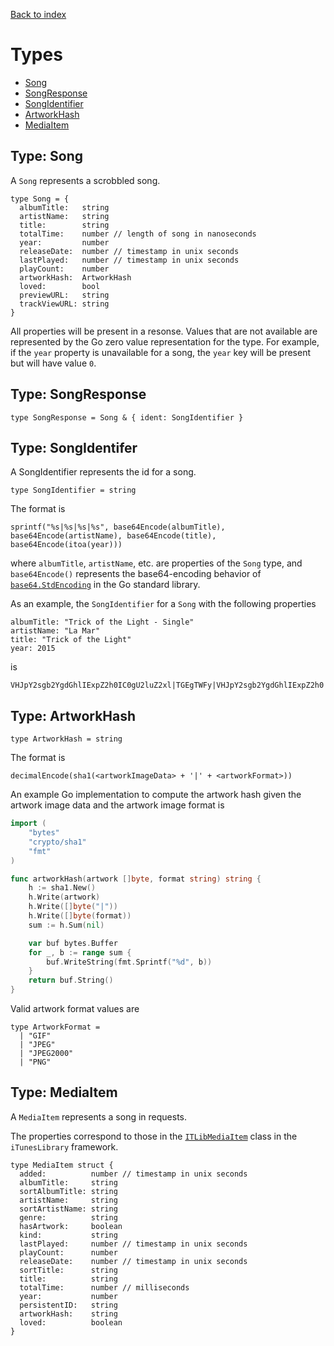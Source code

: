 [Back to index](/)

# Types

* [Song](./#type-song)
* [SongResponse](./#type-songresponse)
* [SongIdentifier](./#type-songidentifier)
* [ArtworkHash](./#type-artworkhash)
* [MediaItem](./#type-mediaitem)

## Type: Song

A `Song` represents a scrobbled song.

```
type Song = {
  albumTitle:   string
  artistName:   string
  title:        string
  totalTime:    number // length of song in nanoseconds
  year:         number
  releaseDate:  number // timestamp in unix seconds
  lastPlayed:   number // timestamp in unix seconds
  playCount:    number
  artworkHash:  ArtworkHash
  loved:        bool
  previewURL:   string
  trackViewURL: string
}
```

All properties will be present in a resonse. Values that are not available
are represented by the Go zero value representation for the type. For example,
if the `year` property is unavailable for a song, the `year` key will be present
but will have value `0`.

## Type: SongResponse

```
type SongResponse = Song & { ident: SongIdentifier }
```

## Type: SongIdentifer

A SongIdentifier represents the id for a song.

```
type SongIdentifier = string
```

The format is

```
sprintf("%s|%s|%s|%s", base64Encode(albumTitle), base64Encode(artistName), base64Encode(title), base64Encode(itoa(year)))
```

where `albumTitle`, `artistName`, etc. are properties of the `Song` type, and
`base64Encode()` represents the base64-encoding behavior of [`base64.StdEncoding`](https://golang.org/pkg/encoding/base64/#pkg-variables) in the Go standard library.

As an example, the `SongIdentifier` for a `Song` with the following properties
```
albumTitle: "Trick of the Light - Single"
artistName: "La Mar"
title: "Trick of the Light"
year: 2015
```
is
```
VHJpY2sgb2YgdGhlIExpZ2h0IC0gU2luZ2xl|TGEgTWFy|VHJpY2sgb2YgdGhlIExpZ2h0|MjAxNQ==
```

## Type: ArtworkHash

```
type ArtworkHash = string
```

The format is

```
decimalEncode(sha1(<artworkImageData> + '|' + <artworkFormat>))
```
An example Go implementation to compute the artwork hash given the artwork image
data and the artwork image format is

```go
import (
    "bytes"
    "crypto/sha1"
    "fmt"
)

func artworkHash(artwork []byte, format string) string {
    h := sha1.New()
    h.Write(artwork)
    h.Write([]byte("|"))
    h.Write([]byte(format))
    sum := h.Sum(nil)

    var buf bytes.Buffer
    for _, b := range sum {
        buf.WriteString(fmt.Sprintf("%d", b))
    }
    return buf.String()
}
```

Valid artwork format values are
```
type ArtworkFormat =
  | "GIF"
  | "JPEG"
  | "JPEG2000"
  | "PNG"
```

## Type: MediaItem

A `MediaItem` represents a song in requests.

The properties correspond to those in the [`ITLibMediaItem`](https://developer.apple.com/documentation/ituneslibrary/itlibmediaitem)
class in the `iTunesLibrary` framework.

```
type MediaItem struct {
  added:          number // timestamp in unix seconds
  albumTitle:     string
  sortAlbumTitle: string
  artistName:     string
  sortArtistName: string
  genre:          string
  hasArtwork:     boolean
  kind:           string
  lastPlayed:     number // timestamp in unix seconds
  playCount:      number
  releaseDate:    number // timestamp in unix seconds
  sortTitle:      string
  title:          string
  totalTime:      number // milliseconds
  year:           number
  persistentID:   string
  artworkHash:    string
  loved:          boolean
}
```
